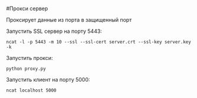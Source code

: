 #Прокси сервер

Проксирует данные из порта в защищенный порт

Запустить SSL сервер на порту 5443:

	ncat -l -p 5443 -m 10 --ssl --ssl-cert server.crt --ssl-key server.key -k

Запустить прокси:

	python proxy.py

Запустить клиент на порту 5000:

	ncat localhost 5000